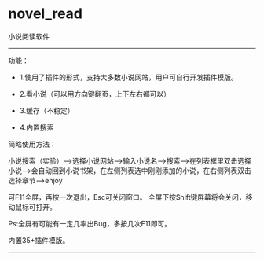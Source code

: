# novel_read
小说阅读软件

---
 功能：

* 1.使用了插件的形式，支持大多数小说网站，用户可自行开发插件模版。

* 2.看小说（可以用方向键翻页，上下左右都可以）

* 3.缓存（不稳定）

* 4.内置搜索

简略使用方法：

小说搜索（实验）-->选择小说网站-->输入小说名-->搜索-->在列表框里双击选择小说-->会自动回到小说书架，在左侧列表选中刚刚添加的小说，在右侧列表双击选择章节-->enjoy

可F11全屏，再按一次退出，Esc可关闭窗口。
全屏下按Shift键屏幕将会关闭，移动鼠标可打开。

Ps:全屏有可能有一定几率出Bug，多按几次F11即可。

内置35+插件模版。

 
------
